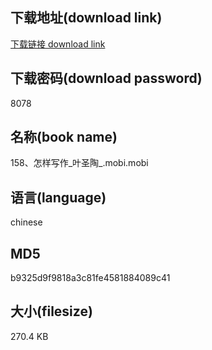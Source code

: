 ## 下载地址(download link)
[下载链接 download link](https://voluble-croquembouche-d321dc.netlify.app/?s=158%E3%80%81%E6%80%8E%E6%A0%B7%E5%86%99%E4%BD%9C_%E5%8F%B6%E5%9C%A3%E9%99%B6_.mobi)

## 下载密码(download password)
8078

## 名称(book name)
158、怎样写作_叶圣陶_.mobi.mobi

## 语言(language)
chinese

## MD5
b9325d9f9818a3c81fe4581884089c41

## 大小(filesize)
270.4 KB
